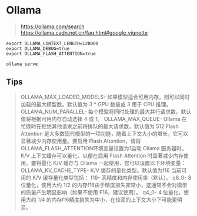 # Ollama

> https://ollama.com/search
> https://ollama.cadn.net.cn/faq.html#google_vignette

```shell
export OLLAMA_CONTEXT_LENGTH=128000
export OLLAMA_DEBUG=true
export OLLAMA_FLASH_ATTENTION=true

ollama serve
```


## Tips

> OLLAMA_MAX_LOADED_MODELS- 如果模型适合可用内存，则可以同时加载的最大模型数。默认值为 3 * GPU 数量或 3 用于 CPU 推理。
> OLLAMA_NUM_PARALLEL- 每个模型将同时处理的最大并行请求数。默认值将根据可用内存自动选择 4 或 1。
> OLLAMA_MAX_QUEUE- Ollama 在忙碌时在拒绝其他请求之前将排队的最大请求数。默认值为 512
> Flash Attention 是大多数现代模型的一项功能，随着上下文大小的增长，它可以显著减少内存使用量。要启用 Flash Attention，请将OLLAMA_FLASH_ATTENTION环境变量设置为1启动 Ollama 服务器时。
> K/V 上下文缓存可以量化，以便在启用 Flash Attention 时显著减少内存使用。要将量化 K/V 缓存与 Ollama 一起使用，您可以设置以下环境变量：OLLAMA_KV_CACHE_TYPE- K/V 缓存的量化类型。默认值为f16
> 当前可用的 K/V 缓存量化类型包括：
> f16- 高精度和内存使用率（默认）。
> q8_0- 8 位量化，使用大约 1/2 的内存f16由于精度损失非常小，这通常不会对模型的质量产生明显影响（如果不使用 F16，建议使用）。
> q4_0- 4 位量化，使用大约 1/4 的内存f16精度损失为中小，在较高的上下文大小下可能更明显。

